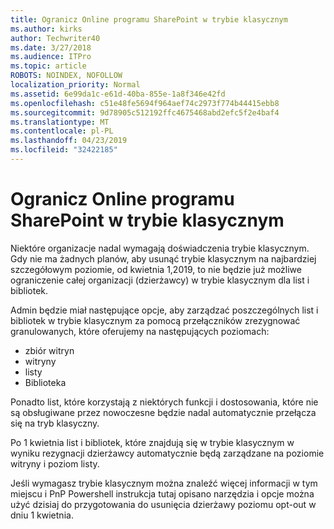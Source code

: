 ```yaml
---
title: Ogranicz Online programu SharePoint w trybie klasycznym
ms.author: kirks
author: Techwriter40
ms.date: 3/27/2018
ms.audience: ITPro
ms.topic: article
ROBOTS: NOINDEX, NOFOLLOW
localization_priority: Normal
ms.assetid: 6e99da1c-e61d-40ba-855e-1a8f346e42fd
ms.openlocfilehash: c51e48fe5694f964aef74c2973f774b44415ebb8
ms.sourcegitcommit: 9d78905c512192ffc4675468abd2efc5f2e4baf4
ms.translationtype: MT
ms.contentlocale: pl-PL
ms.lasthandoff: 04/23/2019
ms.locfileid: "32422185"
---
```

# <a name="restrict-sharepoint-online-to-classic-mode"></a>Ogranicz Online programu SharePoint w trybie klasycznym

Niektóre organizacje nadal wymagają doświadczenia trybie klasycznym. Gdy nie ma żadnych planów, aby usunąć trybie klasycznym na najbardziej szczegółowym poziomie, od kwietnia 1,2019, to nie będzie już możliwe ograniczenie całej organizacji (dzierżawcy) w trybie klasycznym dla list i bibliotek.

Admin będzie miał następujące opcje, aby zarządzać poszczególnych list i bibliotek w trybie klasycznym za pomocą przełączników zrezygnować granulowanych, które oferujemy na następujących poziomach:

- zbiór witryn
- witryny
- listy
- Biblioteka

Ponadto list, które korzystają z niektórych funkcji i dostosowania, które nie są obsługiwane przez nowoczesne będzie nadal automatycznie przełącza się na tryb klasyczny.

Po 1 kwietnia list i bibliotek, które znajdują się w trybie klasycznym w wyniku rezygnacji dzierżawcy automatycznie będą zarządzane na poziomie witryny i poziom listy.

Jeśli wymagasz trybie klasycznym można znaleźć więcej informacji w tym miejscu i PnP Powershell instrukcja tutaj opisano narzędzia i opcje można użyć dzisiaj do przygotowania do usunięcia dzierżawy poziomu opt-out w dniu 1 kwietnia.
